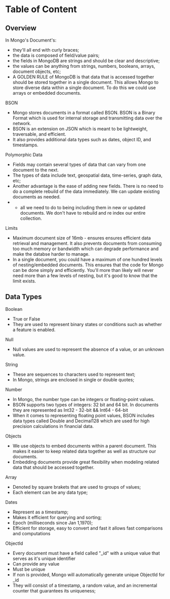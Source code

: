 # Table of Content  
<!-- 
# Section 1 - Overview
## Document Structure
## JSON vs BSON
## Polymorphic Data
## Limits

# Section 2 - Data Types in Mongo
## Boolean
## Null
## String
## Number
## Object
## Array
## Dates
## ObjectId
-->

## Overview

In Mongo's Document's:

* they'll all end with curly braces;
* the data is composed of field/value pairs;
* the fields in MongoDB are strings and should be clear and descriptive;
* the values can be anything from strings, numbers, booleans, arrays, document objects, etc;
* A GOLDEN RULE of MongoDB is that data that is accessed together should be stored together in a single document. This allows Mongo to store diverse data within a single document. To do this we could use arrays or embedded documents.

BSON

* Mongo stores documents in a format called BSON. BSON is a Binary Format which is used for internal storage and transmitting data over the network.
* BSON is an extension on JSON which is meant to be lightweight, traversable, and efficient.
* It also provides additional data types such as dates, object ID, and timestamps.

Polymorphic Data

* Fields may contain several types of data that can vary from one document to the next.
* The types of data include text, geospatial data, time-series, graph data, etc;
* Another advantage is the ease of adding new fields. There is no need to do a complete rebuild of the data immediately. We can update existing documents as needed.
* * all we need to do to being including them in new or updated documents. We don't have to rebuild and re index our entire collection.

Limits

* Maximum document size of 16mb - ensures ensures efficient data retrieval and management. It also prevents documents from consuming too much memory or bandwidth which can degrade performance and make the databse harder to manage.
* In a single document, you could have a maximum of one hundred levels of nesting/embedded documents. This ensures that the code for Mongo can be done simply and efficiently. You'll more than likely will never need more than a few levels of nesting, but it's good to know that the limit exists.

## Data Types 

Boolean

* True or False 
* They are used to represent binary states or conditions such as whether a feature is enabled.

Null

* Null values are used to represent the absence of a value, or an unknown value.

String

* These are sequences to characters used to represent text;
* In Mongo, strings are enclosed in single or double quotes;

Number

* In Mongo, the number type can be integers or floating-point values.
* BSON supports two types of integers: 32 bit and 64 bit. In documents they are represented as Int32 - 32-bit && Int64 - 64-bit
* When it comes to representing floating point values, BSON includes data types called Double and Decimal128 which are used for high precision calculations in financial data.

Objects

* We use objects to embed documents within a parent document. This makes it easier to keep related data together as well as structure our documents.
* Embedding documents provide great flexibility when modeling related data that should be accessed together.

Array

* Denoted by square brakets that are used to groups of values;
* Each element can be any data type;

Dates

* Represent as a timestamp;
* Makes it efficient for querying and sorting;
* Epoch (milliseconds since Jan 1,1970);
* Efficient for storage, easy to convert and fast it allows fast comparisons and computations 

ObjectId

* Every document must have a field called "_id" with a unique value that serves as it's unique identifier
* Can provide any value
* Must be unique
* If non is provided, Mongo will automatically generate unique ObjectId for _id
* They will consist of a timestamp, a random value, and an incremental counter that guarantees its uniqueness;